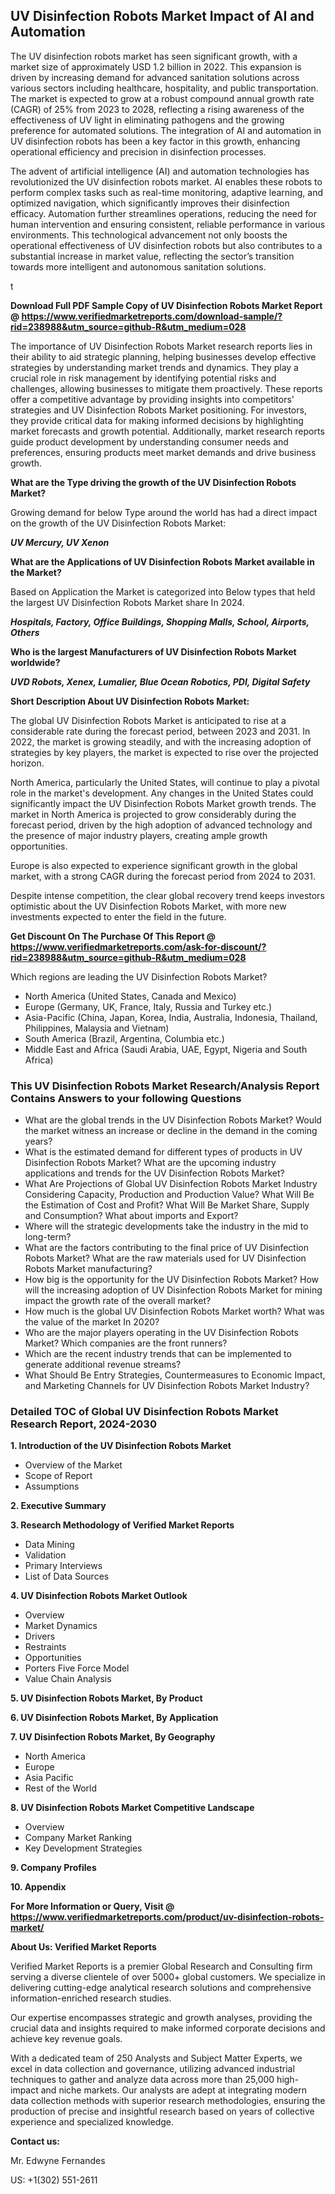 <h2>UV Disinfection Robots Market Impact of AI and Automation</h2><p>The UV disinfection robots market has seen significant growth, with a market size of approximately USD 1.2 billion in 2022. This expansion is driven by increasing demand for advanced sanitation solutions across various sectors including healthcare, hospitality, and public transportation. The market is expected to grow at a robust compound annual growth rate (CAGR) of 25% from 2023 to 2028, reflecting a rising awareness of the effectiveness of UV light in eliminating pathogens and the growing preference for automated solutions. The integration of AI and automation in UV disinfection robots has been a key factor in this growth, enhancing operational efficiency and precision in disinfection processes.</p><p>The advent of artificial intelligence (AI) and automation technologies has revolutionized the UV disinfection robots market. AI enables these robots to perform complex tasks such as real-time monitoring, adaptive learning, and optimized navigation, which significantly improves their disinfection efficacy. Automation further streamlines operations, reducing the need for human intervention and ensuring consistent, reliable performance in various environments. This technological advancement not only boosts the operational effectiveness of UV disinfection robots but also contributes to a substantial increase in market value, reflecting the sector’s transition towards more intelligent and autonomous sanitation solutions.</p>t</p><p id="" class=""><strong>Download Full PDF Sample Copy of UV Disinfection Robots Market Report @ <a href="https://www.verifiedmarketreports.com/download-sample/?rid=238988&utm_source=github-R&utm_medium=028" target="_blank">https://www.verifiedmarketreports.com/download-sample/?rid=238988&utm_source=github-R&utm_medium=028</a></strong></p><p>The importance of&nbsp;UV Disinfection Robots Market research reports lies in their ability to aid strategic planning, helping businesses develop effective strategies by understanding market trends and dynamics. They play a crucial role in risk management by identifying potential risks and challenges, allowing businesses to mitigate them proactively. These reports offer a competitive advantage by providing insights into competitors' strategies and UV Disinfection Robots Market positioning. For investors, they provide critical data for making informed decisions by highlighting market forecasts and growth potential. Additionally, market research reports guide product development by understanding consumer needs and preferences, ensuring products meet market demands and drive business growth.</p><p><strong>What are the&nbsp;Type driving the growth of the UV Disinfection Robots Market?</strong></p><p id="" class="">Growing demand for below Type around the world has had a direct impact on the growth of the UV Disinfection Robots Market:</p><em><strong>UV Mercury, UV Xenon</strong></em></p><strong>What are the&nbsp;Applications&nbsp;of UV Disinfection Robots Market available in the Market?</strong></p><p id="" class="">Based on Application the Market is categorized into Below types that held the largest UV Disinfection Robots Market share In 2024.</p><em><strong>Hospitals, Factory, Office Buildings, Shopping Malls, School, Airports, Others</strong></em></p><strong>Who is the largest Manufacturers of UV Disinfection Robots Market worldwide?</strong></p><p><em><strong>UVD Robots, Xenex, Lumalier, Blue Ocean Robotics, PDI, Digital Safety</strong></em></p><p id="" class=""><strong>Short Description About UV Disinfection Robots Market:</strong></p><p>The global UV Disinfection Robots Market is anticipated to rise at a considerable rate during the forecast period, between 2023 and 2031. In 2022, the market is growing steadily, and with the increasing adoption of strategies by key players, the market is expected to rise over the projected horizon.</p><p>North America, particularly the United States, will continue to play a pivotal role in the market's development. Any changes in the United States could significantly impact the UV Disinfection Robots Market growth trends. The market in North America is projected to grow considerably during the forecast period, driven by the high adoption of advanced technology and the presence of major industry players, creating ample growth opportunities.</p><p>Europe is also expected to experience significant growth in the global market, with a strong CAGR during the forecast period from 2024 to 2031.</p><p>Despite intense competition, the clear global recovery trend keeps investors optimistic about the UV Disinfection Robots Market, with more new investments expected to enter the field in the future.</p><p id="" class=""><strong>Get Discount On The Purchase Of This Report @ <a href="https://www.verifiedmarketreports.com/ask-for-discount/?rid=238988&utm_source=github-R&utm_medium=028" target="_blank">https://www.verifiedmarketreports.com/ask-for-discount/?rid=238988&utm_source=github-R&utm_medium=028</a></strong></p>Which regions are leading the UV Disinfection Robots Market?</p><ul><li>North America (United States, Canada and Mexico)</li><li>Europe (Germany, UK, France, Italy, Russia and Turkey etc.)</li><li>Asia-Pacific (China, Japan, Korea, India, Australia, Indonesia, Thailand, Philippines, Malaysia and Vietnam)</li><li>South America (Brazil, Argentina, Columbia etc.)</li><li>Middle East and Africa (Saudi Arabia, UAE, Egypt, Nigeria and South Africa)</li></ul><h3 id="" class="">This UV Disinfection Robots Market Research/Analysis Report Contains Answers to your following Questions</h3><ul><li>What are the global trends in the UV Disinfection Robots Market? Would the market witness an increase or decline in the demand in the coming years?</li><li>What is the estimated demand for different types of products in UV Disinfection Robots Market? What are the upcoming industry applications and trends for the UV Disinfection Robots Market?</li><li>What Are Projections of Global UV Disinfection Robots Market Industry Considering Capacity, Production and Production Value? What Will Be the Estimation of Cost and Profit? What Will Be Market Share, Supply and Consumption? What about imports and Export?</li><li>Where will the strategic developments take the industry in the mid to long-term?</li><li>What are the factors contributing to the final price of UV Disinfection Robots Market? What are the raw materials used for UV Disinfection Robots Market manufacturing?</li><li>How big is the opportunity for the UV Disinfection Robots Market? How will the increasing adoption of UV Disinfection Robots Market for mining impact the growth rate of the overall market?</li><li>How much is the global UV Disinfection Robots Market worth? What was the value of the market In 2020?</li><li>Who are the major players operating in the UV Disinfection Robots Market? Which companies are the front runners?</li><li>Which are the recent industry trends that can be implemented to generate additional revenue streams?</li><li>What Should Be Entry Strategies, Countermeasures to Economic Impact, and Marketing Channels for UV Disinfection Robots Market Industry?</li></ul><h3 id="" class="">Detailed TOC of Global UV Disinfection Robots Market Research Report, 2024-2030</h3><p id="" class=""><strong>1. Introduction of the UV Disinfection Robots Market</strong></p><ul><li>Overview of the Market</li><li>Scope of Report</li><li>Assumptions</li></ul><p id="" class=""><strong>2. Executive Summary</strong></p><p id="" class=""><strong>3. Research Methodology of Verified Market Reports</strong></p><ul><li>Data Mining</li><li>Validation</li><li>Primary Interviews</li><li>List of Data Sources</li></ul><p id="" class=""><strong>4. UV Disinfection Robots Market Outlook</strong></p><ul><li>Overview</li><li>Market Dynamics</li><li>Drivers</li><li>Restraints</li><li>Opportunities</li><li>Porters Five Force Model</li><li>Value Chain Analysis</li></ul><p id="" class=""><strong>5. UV Disinfection Robots Market, By Product</strong></p><p id="" class=""><strong>6. UV Disinfection Robots Market, By Application</strong></p><p id="" class=""><strong>7. UV Disinfection Robots Market, By Geography</strong></p><ul><li>North America</li><li>Europe</li><li>Asia Pacific</li><li>Rest of the World</li></ul><p id="" class=""><strong>8. UV Disinfection Robots Market Competitive Landscape</strong></p><ul><li>Overview</li><li>Company Market Ranking</li><li>Key Development Strategies</li></ul><p id="" class=""><strong>9. Company Profiles</strong></p><p id="" class=""><strong>10. Appendix</strong></p><p id="" class=""><strong>For More Information or Query, Visit @ <a href="https://www.verifiedmarketreports.com/product/uv-disinfection-robots-market/" target="_blank">https://www.verifiedmarketreports.com/product/uv-disinfection-robots-market/</a></strong></p><p id="" class=""><strong>About Us: Verified Market Reports</strong></p><p id="" class="">Verified Market Reports is a premier Global Research and Consulting firm serving a diverse clientele of over 5000+ global customers. We specialize in delivering cutting-edge analytical research solutions and comprehensive information-enriched research studies.</p><p id="" class="">Our expertise encompasses strategic and growth analyses, providing the crucial data and insights required to make informed corporate decisions and achieve key revenue goals.</p><p id="" class="">With a dedicated team of 250 Analysts and Subject Matter Experts, we excel in data collection and governance, utilizing advanced industrial techniques to gather and analyze data across more than 25,000 high-impact and niche markets. Our analysts are adept at integrating modern data collection methods with superior research methodologies, ensuring the production of precise and insightful research based on years of collective experience and specialized knowledge.</p><p id="" class=""><strong>Contact us:</strong></p><p id="" class="">Mr. Edwyne Fernandes</p><p id="" class="">US: +1(302) 551-2611</p>